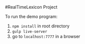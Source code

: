 #RealTimeLexicon Project

To run the demo program:

1. `npm install` in root directory
2. `gulp live-server`
3. go to `localhost:7777` in a browser